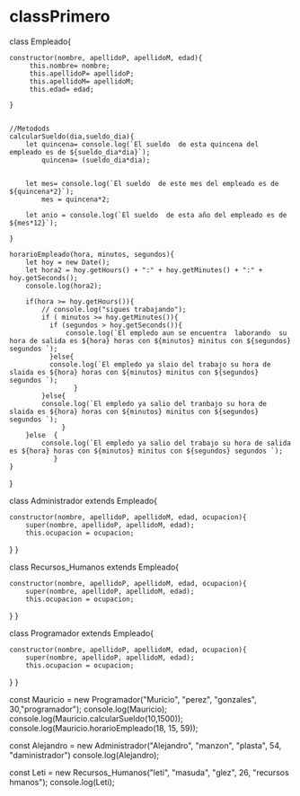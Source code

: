 # classPrimero

class Empleado{
    
    constructor(nombre, apellidoP, apellidoM, edad){
         this.nombre= nombre;
         this.apellidoP= apellidoP;
         this.apellidoM= apellidoM;
         this.edad= edad;

    }
    

    //Metodods
    calcularSueldo(dia,sueldo_dia){
        let quincena= console.log(`El sueldo  de esta quincena del empleado es de ${sueldo_dia*dia}`);
            quincena= (sueldo_dia*dia);

    
        let mes= console.log(`El sueldo  de este mes del empleado es de ${quincena*2}`);
            mes = quincena*2;
 
        let anio = console.log(`El sueldo  de esta año del empleado es de ${mes*12}`);

    }

    horarioEmpleado(hora, minutos, segundos){
        let hoy = new Date();
        let hora2 = hoy.getHours() + ":" + hoy.getMinutes() + ":" + hoy.getSeconds();
        console.log(hora2);

        if(hora >= hoy.getHours()){
            // console.log("sigues trabajando");
            if ( minutos >= hoy.getMinutes()){
              if (segundos > hoy.getSeconds()){
                  console.log(`El empledo aun se encuentra  laborando  su hora de salida es ${hora} horas con ${minutos} minitus con ${segundos} segundos `);
              }else{
              console.log(`El empledo ya slaio del trabajo su hora de slaida es ${hora} horas con ${minutos} minitus con ${segundos} segundos `);
                    }
            }else{
            console.log(`El empledo ya salio del tranbajo su hora de slaida es ${hora} horas con ${minutos} minitus con ${segundos} segundos `);
                 }
        }else  {
            console.log(`El empledo ya salio del trabajo su hora de salida es ${hora} horas con ${minutos} minitus con ${segundos} segundos `);
               }    
    }
}

class Administrador extends Empleado{
      
    constructor(nombre, apellidoP, apellidoM, edad, ocupacion){
        super(nombre, apellidoP, apellidoM, edad);
        this.ocupacion = ocupacion;
   }
}

class Recursos_Humanos extends Empleado{
      
    constructor(nombre, apellidoP, apellidoM, edad, ocupacion){
        super(nombre, apellidoP, apellidoM, edad);
        this.ocupacion = ocupacion;
   }
}

class Programador extends Empleado{
      
    constructor(nombre, apellidoP, apellidoM, edad, ocupacion){
        super(nombre, apellidoP, apellidoM, edad);
        this.ocupacion = ocupacion;
   }
}

const Mauricio = new Programador("Muricio", "perez", "gonzales", 30,"programador");
console.log(Mauricio);
console.log(Mauricio.calcularSueldo(10,1500));
console.log(Mauricio.horarioEmpleado(18, 15, 59));

const Alejandro = new Administrador("Alejandro", "manzon", "plasta", 54, "daministrador")
console.log(Alejandro);

const Leti = new Recursos_Humanos("leti", "masuda", "glez", 26, "recursos hmanos");
console.log(Leti);
